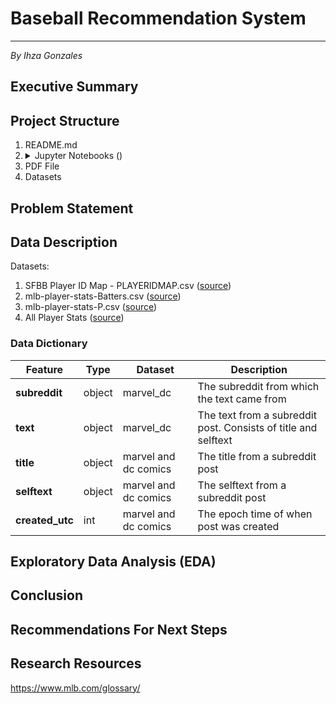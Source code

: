 # Baseball Recommendation System
---
*By Ihza Gonzales*

## Executive Summary

## Project Structure

1. README.md
2. <details><summary>Jupyter Notebooks () </summary>
   </details>
3. PDF File
4. Datasets

## Problem Statement

## Data Description

Datasets:

1. SFBB Player ID Map - PLAYERIDMAP.csv ([source](https://www.smartfantasybaseball.com/tools/))
2. mlb-player-stats-Batters.csv ([source](https://www.rotowire.com/baseball/stats.php))
3. mlb-player-stats-P.csv ([source](https://www.rotowire.com/baseball/stats.php))
4. All Player Stats ([source](https://baseballsavant.mlb.com/savant-player/))

### Data Dictionary

|Feature|Type|Dataset|Description|
|---|---|---|---|
|**subreddit**|object|marvel_dc|The subreddit from which the text came from|
|**text**|object|marvel_dc|The text from a subreddit post. Consists of title and selftext|
|**title**|object|marvel and dc comics|The title from a subreddit post|
|**selftext**|object|marvel and dc comics|The selftext from a subreddit post|
|**created_utc**|int|marvel and dc comics|The epoch time of when post was created|

## Exploratory Data Analysis (EDA)

## Conclusion

## Recommendations For Next Steps

## Research Resources

https://www.mlb.com/glossary/